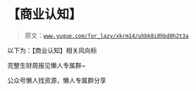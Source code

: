 # 【商业认知】

> 原文：[`www.yuque.com/for_lazy/xkrm14/uhbk8i0hbd0h2t3a`](https://www.yuque.com/for_lazy/xkrm14/uhbk8i0hbd0h2t3a)



以下为：【商业认知】相关风向标



完整生财周报见懒人专属群~



公众号懒人找资源，懒人专属群分享

